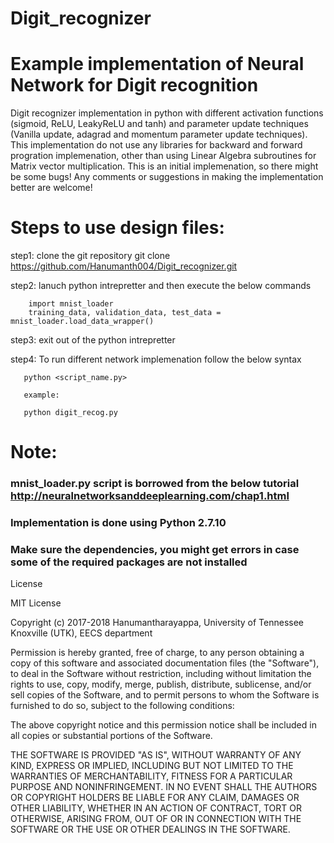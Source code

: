 # Digit_recognizer

# Example implementation of Neural Network for Digit recognition

Digit recognizer implementation in python with different activation functions (sigmoid, ReLU, LeakyReLU and tanh) and parameter update techniques (Vanilla update, adagrad and momentum parameter update techniques). This implementation do not use any libraries for backward and forward progration implemenation, other than using Linear Algebra subroutines for Matrix vector multiplication. This is an initial implemenation, so there might be some bugs! Any comments or suggestions in making the implementation better are welcome!

# Steps to use design files:

step1: clone the git repository
        git clone https://github.com/Hanumanth004/Digit_recognizer.git

step2: lanuch python intrepretter and then execute the below commands 

        import mnist_loader
        training_data, validation_data, test_data = mnist_loader.load_data_wrapper()
 
step3: exit out of the python intrepretter 

step4: To run different network implemenation follow the below syntax

       python <script_name.py>
       
       example:
       
       python digit_recog.py
       
           
# Note: 
### mnist_loader.py script is borrowed from the below tutorial http://neuralnetworksanddeeplearning.com/chap1.html
### Implementation is done using Python 2.7.10 
### Make sure the dependencies, you might get errors in case some of the required packages are not installed      
    
    
    
    
    
License

MIT License

Copyright (c) 2017-2018 Hanumantharayappa, University of Tennessee Knoxville (UTK), EECS department

Permission is hereby granted, free of charge, to any person obtaining a copy of this software and associated documentation files (the "Software"), to deal in the Software without restriction, including without limitation the rights to use, copy, modify, merge, publish, distribute, sublicense, and/or sell copies of the Software, and to permit persons to whom the Software is furnished to do so, subject to the following conditions:

The above copyright notice and this permission notice shall be included in all copies or substantial portions of the Software.

THE SOFTWARE IS PROVIDED "AS IS", WITHOUT WARRANTY OF ANY KIND, EXPRESS OR IMPLIED, INCLUDING BUT NOT LIMITED TO THE WARRANTIES OF MERCHANTABILITY, FITNESS FOR A PARTICULAR PURPOSE AND NONINFRINGEMENT. IN NO EVENT SHALL THE AUTHORS OR COPYRIGHT HOLDERS BE LIABLE FOR ANY CLAIM, DAMAGES OR OTHER LIABILITY, WHETHER IN AN ACTION OF CONTRACT, TORT OR OTHERWISE, ARISING FROM, OUT OF OR IN CONNECTION WITH THE SOFTWARE OR THE USE OR OTHER DEALINGS IN THE SOFTWARE.


